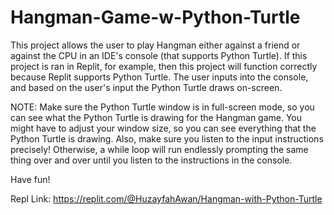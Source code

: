 # Hangman-Game-w-Python-Turtle

This project allows the user to play Hangman either against a friend or against the CPU in an IDE's console (that supports Python Turtle). If this project is ran in Replit,
for example, then this project will function correctly because Replit supports Python Turtle. The user inputs into the console, and based on the user's input the Python
Turtle draws on-screen. 

NOTE: Make sure the Python Turtle window is in full-screen mode, so you can see what the Python Turtle is drawing for the Hangman game. You might have to adjust your
      window size, so you can see everything that the Python Turtle is drawing. Also, make sure you listen to the input instructions precisely! Otherwise, a while loop
      will run endlessly prompting the same thing over and over until you listen to the instructions in the console.
      
Have fun!

Repl Link: https://replit.com/@HuzayfahAwan/Hangman-with-Python-Turtle
